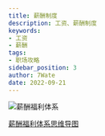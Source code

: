 ```yaml
---
title: 薪酬制度
description: 工资、薪酬制度
keywords:
- 工资
- 薪酬
tags:
- 职场攻略
sidebar_position: 3
author: 7Wate
date: 2022-09-21
---
```

![薪酬福利体系](https://static.7wate.com/img/2022/09/21/5dfe6d1a738c6.png)

[薪酬福利体系思维导图](https://static.7wate.com/img/2022/09/21/9504f78536cbe.xmind)